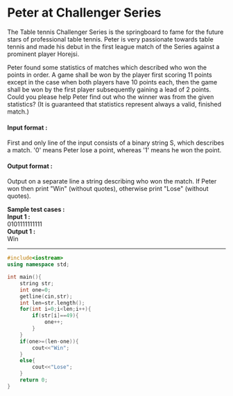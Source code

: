 # Peter at Challenger Series

The Table tennis Challenger Series is the springboard to fame for the future stars of professional table tennis. Peter is very passionate towards table tennis and made his debut in the first league match of the Series against a prominent player Horejsi.

 

Peter found some statistics of matches which described who won the points in order. A game shall be won by the player first scoring 11 points except in the case when both players have 10 points each, then the game shall be won by the first player subsequently gaining a lead of 2 points. Could you please help Peter find out who the winner was from the given statistics? (It is guaranteed that statistics represent always a valid, finished match.)



#### Input format :
First and only line of the input consists of a binary string S, which describes a match. '0' means Peter lose a point, whereas '1' means he won the point.

#### Output format :
Output on a separate line a string describing who won the match. If Peter won then print "Win" (without quotes), otherwise print "Lose" (without quotes).

**Sample test cases :<br>
Input 1 :<br>**
0101111111111<br>
**Output 1 :<br>**
Win


-------------------------------------------------------------------------------------------------------------------------------------------------------------------

```cpp
#include<iostream>
using namespace std;

int main(){
    string str;
    int one=0;
    getline(cin,str);
    int len=str.length();
    for(int i=0;i<len;i++){
        if(str[i]==49){
            one++;
        }
    }
    if(one>=(len-one)){
        cout<<"Win";
    }
    else{
        cout<<"Lose";
    }
    return 0;
}


```
